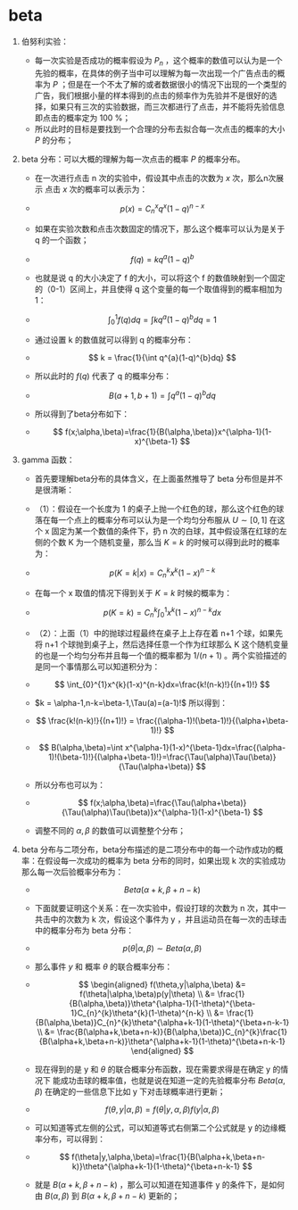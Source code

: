 

# beta

1. 伯努利实验：

   - 每一次实验是否成功的概率假设为 $P_n$ ，这个概率的数值可以认为是一个先验的概率，在具体的例子当中可以理解为每一次出现一个广告点击的概率为 $P$ ；但是在一个不太了解的或者数据很小的情况下出现的一个类型的广告，我们根据小量的样本得到的点击的频率作为先验并不是很好的选择，如果只有三次的实验数据，而三次都进行了点击，并不能将先验信息即点击的概率定为 100 %；
   - 所以此时的目标是要找到一个合理的分布去拟合每一次点击的概率的大小 $P$ 的分布；

2. beta 分布：可以大概的理解为每一次点击的概率 $P$ 的概率分布。

   - 在一次进行点击 n 次的实验中，假设其中点击的次数为 $x$ 次，那么n次展示 点击 $x$ 次的概率可以表示为：

   - $$
     p(x)=C_n^{x}q^{x}(1-q)^{n-x}
     $$

   - 如果在实验次数和点击次数固定的情况下，那么这个概率可以认为是关于 q 的一个函数；

   - $$
     f(q) = kq^{a}(1-q)^{b}
     $$

   - 也就是说 q 的大小决定了 f 的大小，可以将这个 f 的数值映射到一个固定的（0-1）区间上，并且使得 q 这个变量的每一个取值得到的概率相加为1：

   - $$
     \int_{0}^{1}f(q)dq=\int kq^{a}(1-q)^{b}dq=1
     $$

   - 通过设置 k 的数值就可以得到 q 的概率分布：

   - $$
     k = \frac{1}{\int q^{a}(1-q)^{b}dq}
     $$

   - 所以此时的 $f(q)$ 代表了 q 的概率分布：

   - $$
     B(a+1,b+1) = \int q^{a}(1-q)^{b}dq
     $$

   - 所以得到了beta分布如下：

   - $$
     f(x;\alpha,\beta)=\frac{1}{B(\alpha,\beta)}x^{\alpha-1}(1-x)^{\beta-1}
     $$

3. gamma 函数：

   - 首先要理解beta分布的具体含义，在上面虽然推导了 beta 分布但是并不是很清晰：

   - （1）：假设在一个长度为 1 的桌子上抛一个红色的球，那么这个红色的球落在每一个点上的概率分布可以认为是一个均匀分布服从 $U \sim [0,1]$ 在这个 x 固定为某一个数值的条件下，扔 n 次的白球，其中假设落在红球的左侧的个数 K 为一个随机变量，那么当 $K = k$ 的时候可以得到此时的概率为：

   - $$
     p(K=k|x)=C_{n}^{k}x^{k}(1-x)^{n-k}
     $$

   - 在每一个 x 取值的情况下得到关于 $K=k$ 时候的概率为：

   - $$
     p(K=k)=C_{n}^{k}\int_{0}^{1}x^{k}(1-x)^{n-k}dx
     $$

   - （2）：上面（1）中的抛球过程最终在桌子上上存在着 n+1 个球，如果先将 n+1 个球抛到桌子上，然后选择任意一个作为红球那么 K 这个随机变量的也是一个均匀分布并且每一个值的概率都为 $1/(n+1)$ 。两个实验描述的是同一个事情那么可以知道积分为：

   - $$
     \int_{0}^{1}x^{k}(1-x)^{n-k}dx=\frac{k!(n-k)!}{(n+1)!}
     $$

   - $k = \alpha-1,n-k=\beta-1,\Tau(a)=(a-1)!$  所以得到：

   - $$
     \frac{k!(n-k)!}{(n+1)!} = \frac{(\alpha-1)!(\beta-1)!}{(\alpha+\beta-1)!}
     $$

   - $$
     B(\alpha,\beta)=\int x^{\alpha-1}(1-x)^{\beta-1}dx=\frac{(\alpha-1)!(\beta-1)!}{(\alpha+\beta-1)!}=\frac{\Tau(\alpha)\Tau(\beta)}{\Tau(\alpha+\beta)}
     $$

   - 所以分布也可以为：

   - $$
     f(x;\alpha,\beta)=\frac{\Tau(\alpha+\beta)}{\Tau(\alpha)\Tau(\beta)}x^{\alpha-1}(1-x)^{\beta-1}
     $$

   - 调整不同的 $\alpha,\beta$ 的数值可以调整整个分布；

4. beta 分布与二项分布，beta分布描述的是二项分布中的每一个动作成功的概率：在假设每一次成功的概率为 beta 分布的同时，如果出现 k 次的实验成功那么每一次后验概率分布为：

   - $$
     Beta(\alpha+k, \beta+n-k)
     $$

   - 下面就要证明这个关系：在一次实验中，假设打球的次数为 n 次，其中一共击中的次数为 k 次，假设这个事件为 y ，并且运动员在每一次的击球击中的概率分布为 beta 分布：

   - $$
     p(\theta|\alpha,\beta)\sim Beta(\alpha,\beta)
     $$

   - 那么事件 $y$ 和 概率 $\theta$ 的联合概率分布：

   - $$
     \begin{aligned}
     f(\theta,y|\alpha,\beta) &= f(\theta|\alpha,\beta)p(y|\theta) \\
     &= \frac{1}{B(\alpha,\beta)}\theta^{\alpha-1}(1-\theta)^{\beta-1}C_{n}^{k}\theta^{k}(1-\theta)^{n-k} \\
     &= \frac{1}{B(\alpha,\beta)}C_{n}^{k}\theta^{\alpha+k-1}(1-\theta)^{\beta+n-k-1} \\
     &= \frac{B(\alpha+k,\beta+n-k)}{B(\alpha,\beta)}C_{n}^{k}\frac{1}{B(\alpha+k,\beta+n-k)}\theta^{\alpha+k-1}(1-\theta)^{\beta+n-k-1}
     \end{aligned}
     $$

   - 现在得到的是 y 和 $\theta$ 的联合概率分布函数，现在需要求得是在确定 y 的情况下 能成功击球的概率值，也就是说在知道一定的先验概率分布 $Beta(\alpha,\beta)$ 在确定的一些信息下比如 y 下对击球概率进行更新；

   - $$
     f(\theta,y|\alpha,\beta)=f(\theta|y,\alpha,\beta)f(y|\alpha,\beta)
     $$

   - 可以知道等式左侧的公式，可以知道等式右侧第二个公式就是 y 的边缘概率分布，可以得到：

   - $$
     f(\theta|y,\alpha,\beta)=\frac{1}{B(\alpha+k,\beta+n-k)}\theta^{\alpha+k-1}(1-\theta)^{\beta+n-k-1}
     $$

   - 就是 $B(\alpha+k,\beta+n-k)$ ，那么可以知道在知道事件 y 的条件下，是如何由 $B(\alpha,\beta)$ 到 $B(\alpha+k,\beta+n-k)$ 更新的；